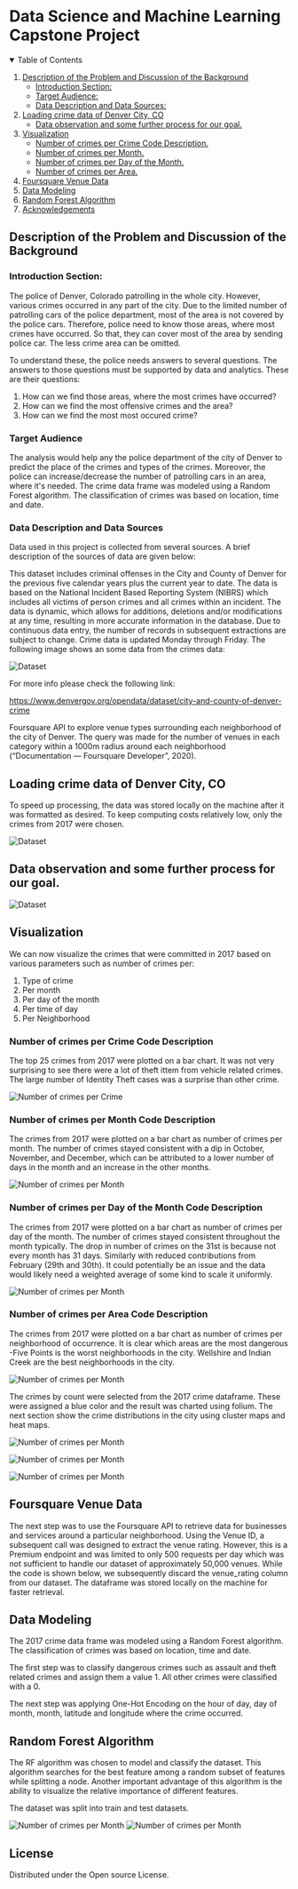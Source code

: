 # Data Science and Machine Learning Capstone Project

<!-- TABLE OF CONTENTS -->
<details open="open">
  <summary>Table of Contents</summary>
  <ol>
    <li>
      <a href="#about-the-project">Description of the Problem and Discussion of the Background</a>
      <ul>
        <li><a href="#introduction">Introduction Section:</a></li>
        <li><a href="#Target">Target Audience:</a></li>
        <li><a href="#Data">Data Description and Data Sources:</a></li>
      </ul>
    </li>
    <li>
      <a href="#Loading">Loading crime data of Denver City, CO</a>
      <ul>
        <li><a href="#prerequisites">Data observation and some further process for our goal.</a></li>
      </ul>
    </li>
    <li><a href="#usage">Visualization</a>
       <ul>
        <li><a href="#Crime">Number of crimes per Crime Code Description.</a></li>
         <li><a href="#Month">Number of crimes per Month.</a></li>
         <li><a href="#Day">Number of crimes per Day of the Month.</a></li>
         <li><a href="#Area">Number of crimes per Area.</a></li>
      </ul>
    </li>
    <li><a href="#Foursquare">Foursquare Venue Data</a></li>
    <li><a href="#Modeling">Data Modeling</a></li>
    <li><a href="#Random">Random Forest Algorithm</a></li>
    <li><a href="#acknowledgements">Acknowledgements</a></li>
  </ol>
</details>



<!-- ABOUT THE PROJECT -->
## Description of the Problem and Discussion of the Background

<!-- introduction -->
### Introduction Section:

The police of Denver, Colorado patrolling in the whole city. However, various crimes occurred in any part of the city. Due to the limited number of patrolling cars of the police department, most of the area is not covered by the police cars. Therefore, police need to know those areas, where most crimes have occurred. So that, they can cover most of the area by sending police car. The less crime area can be omitted.

To understand these, the police needs answers to several questions. The answers to those questions must be supported by data and analytics. These are their questions:

1) How can we find those areas, where the most crimes have occurred?
2) How can we find the most offensive crimes and the area?
3) How can we find the most most occured crime?



### Target Audience

The analysis would help any the police department of the city of Denver to predict the place of the crimes and types of the crimes. Moreover, the police can increase/decrease the number of patrolling cars in an area, where it's needed. The crime data frame was modeled using a Random Forest algorithm. The classification of crimes was based on location, time and date.

### Data Description and Data Sources
Data used in this project is collected from several sources. A brief description of the sources of data are given below:

This dataset includes criminal offenses in the City and County of Denver for the previous five calendar years plus the current year to date. The data is based on the National Incident Based Reporting System (NIBRS) which includes all victims of person crimes and all crimes within an incident. The data is dynamic, which allows for additions, deletions and/or modifications at any time, resulting in more accurate information in the database. Due to continuous data entry, the number of records in subsequent extractions are subject to change. Crime data is updated Monday through Friday. The following image shows an some data from the crimes data:

![Dataset](./pic/1.png)

For more info please check the following link:

https://www.denvergov.org/opendata/dataset/city-and-county-of-denver-crime

Foursquare API to explore venue types surrounding each neighborhood of the city of Denver. The query was made for the number of venues in each category within a 1000m radius around each neighborhood (“Documentation — Foursquare Developer”, 2020).


<!-- GETTING STARTED -->
## Loading crime data of Denver City, CO

To speed up processing, the data was stored locally on the machine after it was formatted as desired. To keep computing costs relatively low, only the crimes from 2017 were chosen.

![Dataset](./pic/1.png)

## Data observation and some further process for our goal.

![Dataset](./pic/2.png)

## Visualization

We can now visualize the crimes that were committed in 2017 based on various parameters such as number of crimes per:

1. Type of crime
2. Per month
3. Per day of the month
4. Per time of day
5. Per Neighborhood


### Number of crimes per Crime Code Description

The top 25 crimes from 2017 were plotted on a bar chart. It was not very surprising to see there were a lot of theft ittem from vehicle related crimes. The large number of Identity Theft cases was a surprise than other crime.

![Number of crimes per Crime](./pic/3.png)




### Number of crimes per Month Code Description

The crimes from 2017 were plotted on a bar chart as number of crimes per month. The number of crimes stayed consistent with a dip in October, November, and December, which can be attributed to a lower number of days in the month and an increase in the other months.

![Number of crimes per Month](./pic/4.png)



### Number of crimes per Day of the Month Code Description

The crimes from 2017 were plotted on a bar chart as number of crimes per day of the month. The number of crimes stayed consistent throughout the month typically. The drop in number of crimes on the 31st is because not every month has 31 days. Similarly with reduced contributions from February (29th and 30th). It could potentially be an issue and the data would likely need a weighted average of some kind to scale it uniformly.

![Number of crimes per Month](./pic/5.png)


### Number of crimes per Area Code Description
The crimes from 2017 were plotted on a bar chart as number of crimes per neighborhood of occurrence. It is clear which areas are the most dangerous -Five Points is the worst neighborhoods in the city. Wellshire and Indian Creek are the best neighborhoods in the city.

![Number of crimes per Month](./pic/6.png)

The crimes by count were selected from the 2017 crime dataframe. These were assigned a blue color and the result was charted using folium. The next section show the crime distributions in the city using cluster maps and heat maps.

![Number of crimes per Month](./pic/7.png)

![Number of crimes per Month](./pic/8.png)

![Number of crimes per Month](./pic/9.png)


## Foursquare Venue Data
The next step was to use the Foursquare API to retrieve data for businesses and services around a particular neighborhood. Using the Venue ID, a subsequent call was designed to extract the venue rating. However, this is a Premium endpoint and was limited to only 500 requests per day which was not sufficient to handle our dataset of approximately 50,000 venues. While the code is shown below, we subsequently discard the venue_rating column from our dataset. The dataframe was stored locally on the machine for faster retrieval.


## Data Modeling
The 2017 crime data frame was modeled using a Random Forest algorithm. The classification of crimes was based on location, time and date.

The first step was to classify dangerous crimes such as assault and theft related crimes and assign them a value 1. All other crimes were classified with a 0.

The next step was applying One-Hot Encoding on the hour of day, day of month, month, latitude and longitude where the crime occurred.

## Random Forest Algorithm
The RF algorithm was chosen to model and classify the dataset. This algorithm searches for the best feature among a random subset of features while splitting a node. Another important advantage of this algorithm is the ability to visualize the relative importance of different features.

The dataset was split into train and test datasets.

![Number of crimes per Month](./pic/10.png)
![Number of crimes per Month](./pic/11.png)



<!-- LICENSE -->
## License

Distributed under the Open source License.



